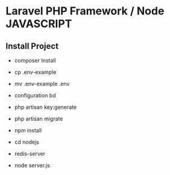 # Laravel PHP Framework / Node JAVASCRIPT

## Install Project

- composer Install
- cp .env-example
- mv .env-example .env
- configuration bd
- php artisan key:generate
- php artisan migrate

- npm install
- cd nodejs
- redis-server
- node server.js
